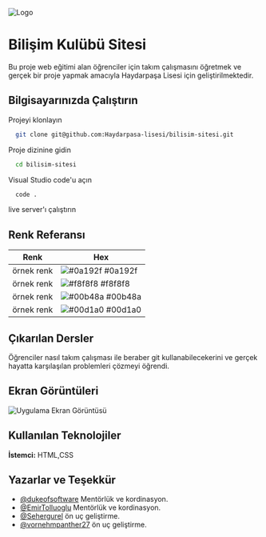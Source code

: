 
![Logo](https://camo.githubusercontent.com/6c23dc99a14ceb8ce0752d01d32a9b033bd3327219a5dd52dd26ed68e005087d/68747470733a2f2f692e6962622e636f2f307471346732422f6c6f676f2e706e67)

    
# Bilişim Kulübü Sitesi

Bu proje web eğitimi alan öğrenciler için takım çalışmasını öğretmek ve gerçek bir proje yapmak amacıyla Haydarpaşa Lisesi için geliştirilmektedir.

## Bilgisayarınızda Çalıştırın

Projeyi klonlayın

```bash
  git clone git@github.com:Haydarpasa-lisesi/bilisim-sitesi.git
```

Proje dizinine gidin

```bash
  cd bilisim-sitesi
```

Visual Studio code'u açın

```bash
  code .
```

live server'ı çalıştırın

## Renk Referansı

| Renk             | Hex                                                                |
| ----------------- | ------------------------------------------------------------------ |
| örnek renk | ![#0a192f](https://via.placeholder.com/10/0a192f?text=+) #0a192f |
| örnek renk | ![#f8f8f8](https://via.placeholder.com/10/f8f8f8?text=+) #f8f8f8 |
| örnek renk | ![#00b48a](https://via.placeholder.com/10/00b48a?text=+) #00b48a |
| örnek renk | ![#00d1a0](https://via.placeholder.com/10/00b48a?text=+) #00d1a0 | 
## Çıkarılan Dersler

Öğrenciler nasıl takım çalışması ile beraber git kullanabilecekerini ve gerçek hayatta karşılaşılan problemleri çözmeyi öğrendi.
  
## Ekran Görüntüleri

![Uygulama Ekran Görüntüsü](https://via.placeholder.com/468x300?text=App+Screenshot+Here)

  
## Kullanılan Teknolojiler

**İstemci:** HTML,CSS


  
## Yazarlar ve Teşekkür

- [@dukeofsoftware](https://github.com/dukeofsoftware) Mentörlük ve kordinasyon.
- [@EmirTolluoglu](https://github.com/EmirTolluoglu) Mentörlük ve kordinasyon.
- [@Sehergurel](https://github.com/Sehergurel) ön uç geliştirme.
- [@vornehmpanther27](https://github.com/vornehmpanther27) ön uç geliştirme.
  
